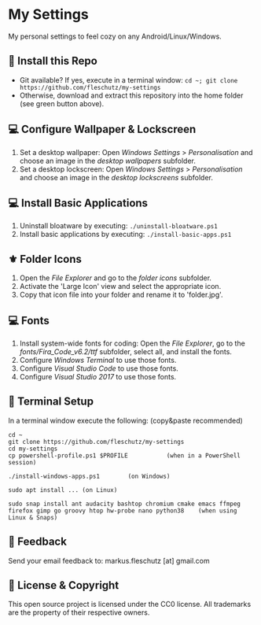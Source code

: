 My Settings
===========
My personal settings to feel cozy on any Android/Linux/Windows.

🔧 Install this Repo
---------------------
* Git available? If yes, execute in a terminal window: `cd ~; git clone https://github.com/fleschutz/my-settings`
* Otherwise, download and extract this repository into the home folder (see green button above).

💻 Configure Wallpaper & Lockscreen
------------------------------------
1. Set a desktop wallpaper: Open *Windows Settings* > *Personalisation* and choose an image in the *desktop wallpapers* subfolder.
2. Set a desktop lockscreen: Open *Windows Settings* > *Personalisation* and choose an image in the *desktop lockscreens* subfolder.

💻 Install Basic Applications
------------------------------
1. Uninstall bloatware by executing: `./uninstall-bloatware.ps1`
2. Install basic applications by executing: `./install-basic-apps.ps1`

⚜️ Folder Icons
----------------
1. Open the *File Explorer* and go to the *folder icons* subfolder.
2. Activate the 'Large Icon' view and select the appropriate icon.
3. Copy that icon file into your folder and rename it to 'folder.jpg'.

💻 Fonts
---------
1. Install system-wide fonts for coding: Open the *File Explorer*, go to the *fonts/Fira_Code_v6.2/ttf* subfolder, select all, and install the fonts.
2. Configure *Windows Terminal* to use those fonts.
3. Configure *Visual Studio Code* to use those fonts.
4. Configure *Visual Studio 2017* to use those fonts.

🔧 Terminal Setup
------------------
In a terminal window execute the following: (copy&paste recommended)
```
cd ~
git clone https://github.com/fleschutz/my-settings
cd my-settings
cp powershell-profile.ps1 $PROFILE           (when in a PowerShell session)

./install-windows-apps.ps1        (on Windows)

sudo apt install ... (on Linux)

sudo snap install ant audacity bashtop chromium cmake emacs ffmpeg firefox gimp go groovy htop hw-probe nano python38    (when using Linux & Snaps)
```

📧 Feedback
------------
Send your email feedback to: markus.fleschutz [at] gmail.com

🤝 License & Copyright
-----------------------
This open source project is licensed under the CC0 license. All trademarks are the property of their respective owners.
